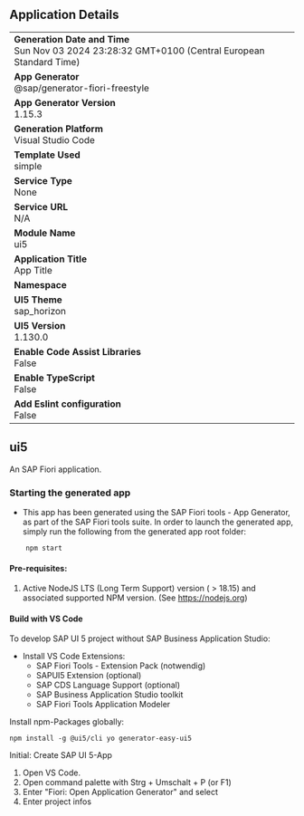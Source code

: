 ## Application Details
|               |
| ------------- |
|**Generation Date and Time**<br>Sun Nov 03 2024 23:28:32 GMT+0100 (Central European Standard Time)|
|**App Generator**<br>@sap/generator-fiori-freestyle|
|**App Generator Version**<br>1.15.3|
|**Generation Platform**<br>Visual Studio Code|
|**Template Used**<br>simple|
|**Service Type**<br>None|
|**Service URL**<br>N/A|
|**Module Name**<br>ui5|
|**Application Title**<br>App Title|
|**Namespace**<br>|
|**UI5 Theme**<br>sap_horizon|
|**UI5 Version**<br>1.130.0|
|**Enable Code Assist Libraries**<br>False|
|**Enable TypeScript**<br>False|
|**Add Eslint configuration**<br>False|

## ui5

An SAP Fiori application.

### Starting the generated app

-   This app has been generated using the SAP Fiori tools - App Generator, as part of the SAP Fiori tools suite.  In order to launch the generated app, simply run the following from the generated app root folder:

```
    npm start
```

#### Pre-requisites:

1. Active NodeJS LTS (Long Term Support) version ( > 18.15) and associated supported NPM version.  (See https://nodejs.org)



#### Build with VS Code
To develop SAP UI 5 project without SAP Business Application Studio:

- Install VS Code Extensions:
    - SAP Fiori Tools - Extension Pack (notwendig)
    - SAPUI5 Extension (optional)
    - SAP CDS Language Support (optional)
    - SAP Business Application Studio toolkit
    - SAP Fiori Tools Application Modeler

Install npm-Packages globally:
```
npm install -g @ui5/cli yo generator-easy-ui5
```

Initial: Create SAP UI 5-App
1. Open VS Code.
2. Open command palette with Strg + Umschalt + P (or F1)
3. Enter "Fiori: Open Application Generator" and select
4. Enter project infos
